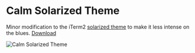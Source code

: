 # Calm Solarized Theme

Minor modification to the iTerm2 [solarized theme](http://ethanschoonover.com/solarized) to make it less intense on the
blues. [Download](https://github.com/timoxley/calm-solarized-dark-theme/archive/0.0.1.tar.gz)

![Calm Solarized Theme](https://f.cloud.github.com/assets/43438/319562/74c0ac40-98ca-11e2-80b3-335822a2f080.png)


